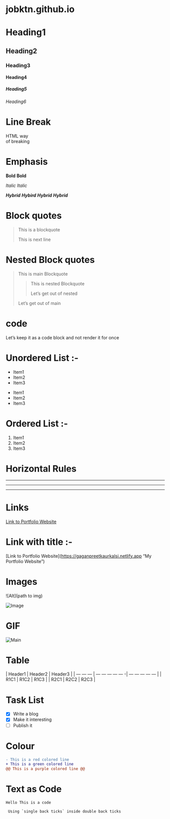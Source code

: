 # jobktn.github.io

# Heading1
## Heading2
### Heading3
#### Heading4
##### Heading5
###### Heading6

# Line Break
HTML way <br>
of breaking

# Emphasis
**Bold**
__Bold__

*Italic*
_Italic_

***Hybrid***
___Hybird___
**_Hybrid_**
*__Hybrid__*

# Block quotes
> This is a blockquote
>
> This is next line

# Nested Block quotes
> This is main Blockquote
> >This is nested Blockquote
> >
> >Let’s get out of nested
>
> Let’s get out of main

# code
<html>
<body>
<p>Let’s keep it as a code block and not render it for once</p>
</body>
</html>

# Unordered List :-
* Item1
* Item2
* Item3

- Item1
- Item2
- Item3

# Ordered List :-
1. Item1
2. Item2
3. Item3

# Horizontal Rules
---

****

_______

# Links
[Link to Portfolio Website](https://gaganpreetkaurkalsi.netlify.app/)

# Link with title :-

[Link to Portfolio Website](https://gaganpreetkaurkalsi.netlify.app “My Portfolio Website”)

# Images
![Alt](path to img)

![Image](/component-library/images/website.svg)

# GIF
![Main](https://media.giphy.com/media/wKoPDy4mp8Lr6IJ9ce/giphy.gif)

# Table
| Header1 | Header2 | Header3 |
| — — — | — — — — — -| — — — — — |
| R1C1 | R1C2 | R1C3 |
| R2C1 | R2C2 | R2C3 |

# Task List
- [x] Write a blog
- [x] Make it interesting
- [ ] Publish it

# Colour
```diff
- This is a red colored line
+ This is a green colored line
@@ This is a purple colored line @@
```

# Text as Code
`Hello This is a code`

`` Using `single back ticks` inside double back ticks``

